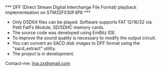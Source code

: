 *** DFF (Direct Stream Digital Interchange File Format) playback implementeation on STM32F030F4P6 ***
- Only DSD64 files can be played. Software supports FAT 12/16/32 via Petit FatFs Module, SD/SDHC memory cards.
- The source code was developed using EmBitz IDE.
- To improve the sound quality is necessary to modify the output circuit.
- You can convert an SACD disk images to DFF format using the "sacd_extract" utility.
- The project is in development.

Contact-me: ilya.zx@gmail.com

